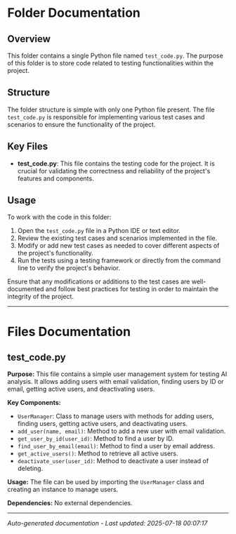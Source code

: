 # Folder Documentation

## Overview
This folder contains a single Python file named `test_code.py`. The purpose of this folder is to store code related to testing functionalities within the project.

## Structure
The folder structure is simple with only one Python file present. The file `test_code.py` is responsible for implementing various test cases and scenarios to ensure the functionality of the project.

## Key Files
- **test_code.py**: This file contains the testing code for the project. It is crucial for validating the correctness and reliability of the project's features and components.

## Usage
To work with the code in this folder:
1. Open the `test_code.py` file in a Python IDE or text editor.
2. Review the existing test cases and scenarios implemented in the file.
3. Modify or add new test cases as needed to cover different aspects of the project's functionality.
4. Run the tests using a testing framework or directly from the command line to verify the project's behavior.

Ensure that any modifications or additions to the test cases are well-documented and follow best practices for testing in order to maintain the integrity of the project.

---

# Files Documentation

## test_code.py

**Purpose:** This file contains a simple user management system for testing AI analysis. It allows adding users with email validation, finding users by ID or email, getting active users, and deactivating users.

**Key Components:**
- `UserManager`: Class to manage users with methods for adding users, finding users, getting active users, and deactivating users.
- `add_user(name, email)`: Method to add a new user with email validation.
- `get_user_by_id(user_id)`: Method to find a user by ID.
- `find_user_by_email(email)`: Method to find a user by email address.
- `get_active_users()`: Method to retrieve all active users.
- `deactivate_user(user_id)`: Method to deactivate a user instead of deleting.

**Usage:** The file can be used by importing the `UserManager` class and creating an instance to manage users.

**Dependencies:** No external dependencies.

---
*Auto-generated documentation - Last updated: 2025-07-18 00:07:17*
